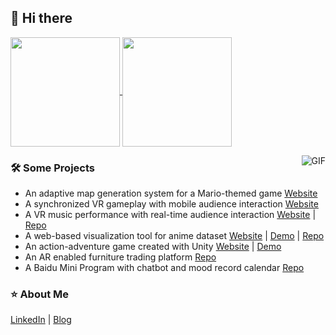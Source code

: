 ## 👋 Hi there 

<p align="left">
  <a href="https://github.com/anuraghazra/github-readme-stats">
    <img align="center" height="175" src="https://github-readme-stats.vercel.app/api?username=yuxin-miao&show_icons=true&include_all_commits=true&count_private=true" />
  </a>
  <a href="https://github.com/anuraghazra/github-readme-stats">
    <img align="center" height="175" src="https://github-readme-stats.vercel.app/api/top-langs/?username=yuxin-miao&layout=compact&langs_count=7&exclude_repo=yuxin-miao.github.io&hide=jupyter%20notebook&count_private=true" />
  </a>
</p>
<img align="right" alt="GIF" src="https://raw.githubusercontent.com/JoeyBling/JoeyBling/master/pic/pusheencode.gif" />

### 🛠 Some Projects
- An adaptive map generation system for a Mario-themed game [Website](https://mariomap.vercel.app/)
- A synchronized VR gameplay with mobile audience interaction [Website](https://runguys.framer.website/)
- A VR music performance with real-time audience interaction [Website](https://roomforsound.framer.website/) | [Repo](https://github.com/frilel/RoomForSound)
- A web-based visualization tool for anime dataset [Website](https://animeet-nine.vercel.app/) | [Demo](https://animeet-nine.vercel.app/demo) | [Repo](https://github.com/yuxin-miao/Information-Visualization)
- An action-adventure game created with Unity [Website](https://awakeningofsonny.framer.website/) | [Demo](https://drive.google.com/file/d/1CPKC3rrsXZ0Tqu0FuqUQ6MGiL3hcrR91/view?usp=sharing)
- An  AR enabled furniture trading platform [Repo](https://github.com/Kaiyang-Chen/ARF-Group)
- A Baidu Mini Program with chatbot and mood record calendar [Repo](https://github.com/yuxin-miao/BaiduMiniProgram2020)
### ⭐️ About Me
[LinkedIn](https://www.linkedin.com/in/xinmiao-yu/) | [Blog](https://yuxin-miao.github.io/) 

